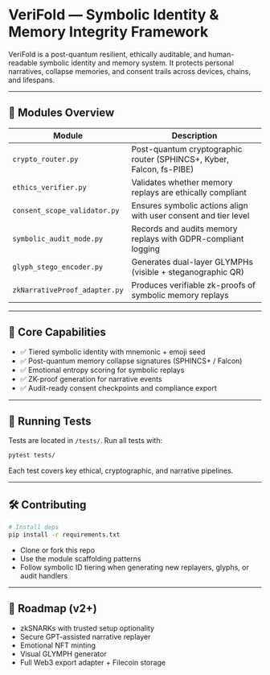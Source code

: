 

# VeriFold — Symbolic Identity & Memory Integrity Framework

VeriFold is a post-quantum resilient, ethically auditable, and human-readable symbolic identity and memory system. It protects personal narratives, collapse memories, and consent trails across devices, chains, and lifespans.

---

## 🧠 Modules Overview

| Module | Description |
|--------|-------------|
| `crypto_router.py` | Post-quantum cryptographic router (SPHINCS+, Kyber, Falcon, fs-PIBE) |
| `ethics_verifier.py` | Validates whether memory replays are ethically compliant |
| `consent_scope_validator.py` | Ensures symbolic actions align with user consent and tier level |
| `symbolic_audit_mode.py` | Records and audits memory replays with GDPR-compliant logging |
| `glyph_stego_encoder.py` | Generates dual-layer GLYMPHs (visible + steganographic QR) |
| `zkNarrativeProof_adapter.py` | Produces verifiable zk-proofs of symbolic memory replays |

---

## 🚀 Core Capabilities

- ✅ Tiered symbolic identity with mnemonic + emoji seed
- ✅ Post-quantum memory collapse signatures (SPHINCS+ / Falcon)
- ✅ Emotional entropy scoring for symbolic replays
- ✅ ZK-proof generation for narrative events
- ✅ Audit-ready consent checkpoints and compliance export

---

## 🧪 Running Tests

Tests are located in `/tests/`. Run all tests with:

```bash
pytest tests/
```

Each test covers key ethical, cryptographic, and narrative pipelines.

---

## 🛠 Contributing

```bash
# Install deps
pip install -r requirements.txt
```

- Clone or fork this repo
- Use the module scaffolding patterns
- Follow symbolic ID tiering when generating new replayers, glyphs, or audit handlers

---

## 🔭 Roadmap (v2+)

- zkSNARKs with trusted setup optionality
- Secure GPT-assisted narrative replayer
- Emotional NFT minting
- Visual GLYMPH generator
- Full Web3 export adapter + Filecoin storage